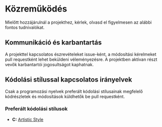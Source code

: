 # Közreműködés

Mielőtt hozzájárulnál a projekthez, kérlek, olvasd el figyelmesen az alábbi
fontos tudnivalókat.

## Kommunikáció és karbantartás

A projekttel kapcsolatos észrevételeket issue-ként, a módosítási kérelmeket pull
requestként lehet beküldeni véleményezésre. A projektben aktívan részt vevők
karbantartói jogosultságot kaphatnak.

## Kódolási stílussal kapcsolatos irányelvek

Csak a programozási nyelvek preferált kódolási stílusainak megfelelő
kódrészletek és módosítások küldhetők be pull requestként.

### Preferált kódolási stílusok

- **C:** [Artistic Style]

[Artistic Style]: http://astyle.sourceforge.net
